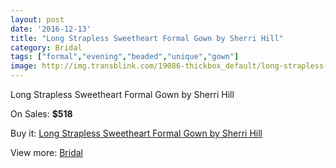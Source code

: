```yaml
---
layout: post
date: '2016-12-13'
title: "Long Strapless Sweetheart Formal Gown by Sherri Hill"
category: Bridal
tags: ["formal","evening","beaded","unique","gown"]
image: http://img.transblink.com/19086-thickbox_default/long-strapless-sweetheart-formal-gown-by-sherri-hill.jpg
---
```

Long Strapless Sweetheart Formal Gown by Sherri Hill

On Sales: **$518**
<a href="https://www.transblink.com/en/bridal/5966-long-strapless-sweetheart-formal-gown-by-sherri-hill.html"><amp-img layout="responsive" width="600" height="600" src="//img.transblink.com/19086-thickbox_default/long-strapless-sweetheart-formal-gown-by-sherri-hill.jpg" alt="Long Strapless Sweetheart Formal Gown by Sherri Hill 0" /></a>
<a href="https://www.transblink.com/en/bridal/5966-long-strapless-sweetheart-formal-gown-by-sherri-hill.html"><amp-img layout="responsive" width="600" height="600" src="//img.transblink.com/19089-thickbox_default/long-strapless-sweetheart-formal-gown-by-sherri-hill.jpg" alt="Long Strapless Sweetheart Formal Gown by Sherri Hill 1" /></a>
<a href="https://www.transblink.com/en/bridal/5966-long-strapless-sweetheart-formal-gown-by-sherri-hill.html"><amp-img layout="responsive" width="600" height="600" src="//img.transblink.com/19088-thickbox_default/long-strapless-sweetheart-formal-gown-by-sherri-hill.jpg" alt="Long Strapless Sweetheart Formal Gown by Sherri Hill 2" /></a>
<a href="https://www.transblink.com/en/bridal/5966-long-strapless-sweetheart-formal-gown-by-sherri-hill.html"><amp-img layout="responsive" width="600" height="600" src="//img.transblink.com/19087-thickbox_default/long-strapless-sweetheart-formal-gown-by-sherri-hill.jpg" alt="Long Strapless Sweetheart Formal Gown by Sherri Hill 3" /></a>

Buy it: [Long Strapless Sweetheart Formal Gown by Sherri Hill](https://www.transblink.com/en/bridal/5966-long-strapless-sweetheart-formal-gown-by-sherri-hill.html "Long Strapless Sweetheart Formal Gown by Sherri Hill")

View more: [Bridal](https://www.transblink.com/en/3-bridal "Bridal")